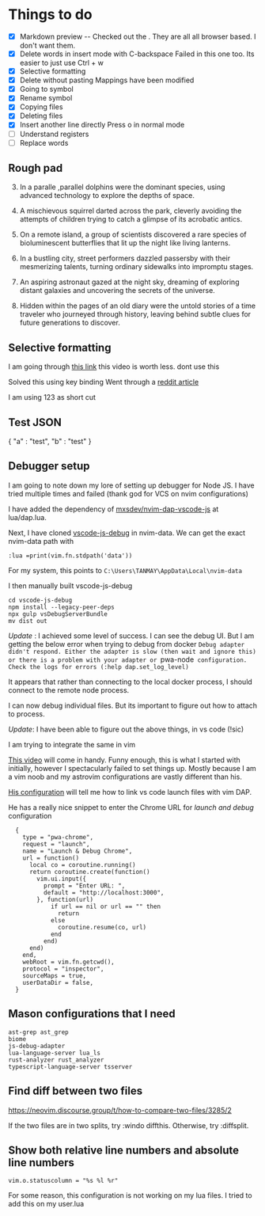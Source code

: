 # Things to do

- [x] Markdown preview
-- Checked out the . They are all all browser based. I don't want them.
- [x] Delete words in insert mode with C-backspace
Failed in this one too. Its easier to just use Ctrl + w
- [x] Selective formatting
- [x] Delete without pasting
    Mappings have been modified
- [x] Going to symbol
- [x] Rename symbol
- [x] Copying files
- [x] Deleting files
- [x] Insert another line directly
Press o in normal mode
- [ ] Understand registers
- [ ] Replace words

## Rough pad

3. In a  paralle ,parallel dolphins were the dominant species, using advanced technology to explore the depths of space.

5. A mischievous squirrel darted across the park, cleverly avoiding the attempts of children trying to catch a glimpse of its acrobatic antics.

7. On a remote island, a group of scientists discovered a rare species of bioluminescent butterflies that lit up the night like living lanterns.
8. In a bustling city, street performers dazzled passersby with their mesmerizing talents, turning ordinary sidewalks into impromptu stages.

9. An aspiring astronaut gazed at the night sky, dreaming of exploring distant galaxies and uncovering the secrets of the universe.

10. Hidden within the pages of an old diary were the untold stories of a time traveler who journeyed through history, leaving behind subtle clues for future generations to discover.

## Selective formatting

I am going through [this link](https://www.youtube.com/watch?v=rOKL1pW1UUc&ab_channel=LearnLinuxTV)
this video is worth less. dont use this

Solved this using key binding
Went through a [reddit  article](https://www.reddit.com/r/neovim/comments/zv91wz/range_formatting/)

I am using <Leader>123 as short cut

## Test JSON

{
"a" : "test",
"b" : "test"
}

## Debugger setup

I am going to note down my lore of setting up debugger for Node JS. 
I have tried multiple times and failed (thank god for VCS on nvim configurations)

I have added the dependency of [mxsdev/nvim-dap-vscode-js](https://github.com/mxsdev/nvim-dap-vscode-js/tree/main)
at lua/dap.lua. 

Next, I have cloned [vscode-js-debug](https://github.com/microsoft/vscode-js-debug)
in nvim-data. We can get the exact nvim-data path with 
```
:lua =print(vim.fn.stdpath('data'))
```

For my system, this points to `C:\Users\TANMAY\AppData\Local\nvim-data`

I then manually built vscode-js-debug

```
cd vscode-js-debug
npm install --legacy-peer-deps
npx gulp vsDebugServerBundle
mv dist out
```

*Update* :
I achieved some level of success. I can see the debug UI. But I am getting the below error
when trying to debug from docker
`Debug adapter didn't respond. Either the adapter is slow (then wait and ignore this) or there is a problem with your adapter or `pwa-node` configuration. Check the logs for errors (:help dap.set_log_level)`

It appears that rather than connecting to the local docker process,
I should connect to the remote node process.

I can now debug individual files. But its important to figure out how to attach
to process.

*Update*: I have been able to figure out the above things, in vs code (!sic)

I am trying to integrate the same in vim

[This video](https://youtu.be/Ul_WPhS2bis?feature=shared) will come in handy. Funny enough,
this is what I started with initially, however I spectacularly failed to set things up. Mostly because I am a vim noob and my astrovim configurations are vastly different than his.

[His configuration](https://github.com/nikolovlazar/dotfiles/blob/main/.config/nvim/lua/plugins/dap.lua) will tell me
how to link vs code launch files with vim DAP.

He has a really nice snippet to enter the Chrome URL for
_launch and debug_ configuration

```
  {
    type = "pwa-chrome",
    request = "launch",
    name = "Launch & Debug Chrome",
    url = function()
      local co = coroutine.running()
      return coroutine.create(function()
        vim.ui.input({
          prompt = "Enter URL: ",
          default = "http://localhost:3000",
        }, function(url)
            if url == nil or url == "" then
              return
            else
              coroutine.resume(co, url)
            end
          end)
      end)
    end,
    webRoot = vim.fn.getcwd(),
    protocol = "inspector",
    sourceMaps = true,
    userDataDir = false,
  }
```

## Mason configurations that I need

    ast-grep ast_grep
    biome
    js-debug-adapter
    lua-language-server lua_ls
    rust-analyzer rust_analyzer
    typescript-language-server tsserver

## Find diff between two files

https://neovim.discourse.group/t/how-to-compare-two-files/3285/2

If the two files are in two splits, try :windo diffthis.
Otherwise, try :diffsplit.

## Show both relative line numbers and absolute line numbers

`vim.o.statuscolumn = "%s %l %r"`

For some reason, this configuration is not working on my lua files. I  tried to add this on my user.lua
